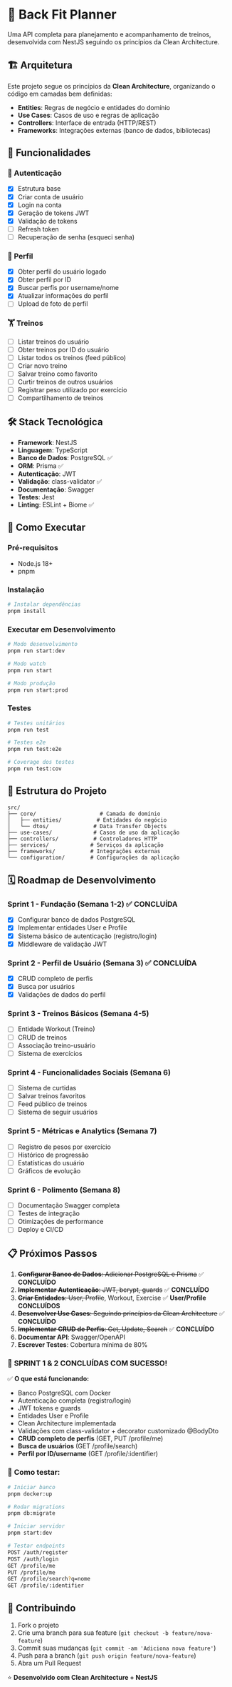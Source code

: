 # 💪 Back Fit Planner

Uma API completa para planejamento e acompanhamento de treinos, desenvolvida com NestJS seguindo os princípios da Clean Architecture.

## 🏗️ Arquitetura

Este projeto segue os princípios da **Clean Architecture**, organizando o código em camadas bem definidas:

- **Entities**: Regras de negócio e entidades do domínio
- **Use Cases**: Casos de uso e regras de aplicação
- **Controllers**: Interface de entrada (HTTP/REST)
- **Frameworks**: Integrações externas (banco de dados, bibliotecas)

## 🎯 Funcionalidades

### 🔐 Autenticação

- [x] Estrutura base
- [x] Criar conta de usuário
- [x] Login na conta
- [x] Geração de tokens JWT
- [x] Validação de tokens
- [ ] Refresh token
- [ ] Recuperação de senha (esqueci senha)

### 👤 Perfil

- [x] Obter perfil do usuário logado
- [x] Obter perfil por ID
- [x] Buscar perfis por username/nome
- [x] Atualizar informações do perfil
- [ ] Upload de foto de perfil

### 🏋️ Treinos

- [ ] Listar treinos do usuário
- [ ] Obter treinos por ID do usuário
- [ ] Listar todos os treinos (feed público)
- [ ] Criar novo treino
- [ ] Salvar treino como favorito
- [ ] Curtir treinos de outros usuários
- [ ] Registrar peso utilizado por exercício
- [ ] Compartilhamento de treinos

## 🛠️ Stack Tecnológica

- **Framework**: NestJS
- **Linguagem**: TypeScript
- **Banco de Dados**: PostgreSQL ✅
- **ORM**: Prisma ✅
- **Autenticação**: JWT
- **Validação**: class-validator ✅
- **Documentação**: Swagger
- **Testes**: Jest
- **Linting**: ESLint + Biome ✅

## 🚀 Como Executar

### Pré-requisitos

- Node.js 18+
- pnpm

### Instalação

```bash
# Instalar dependências
pnpm install
```

### Executar em Desenvolvimento

```bash
# Modo desenvolvimento
pnpm run start:dev

# Modo watch
pnpm run start

# Modo produção
pnpm run start:prod
```

### Testes

```bash
# Testes unitários
pnpm run test

# Testes e2e
pnpm run test:e2e

# Coverage dos testes
pnpm run test:cov
```

## 📁 Estrutura do Projeto

```
src/
├── core/                    # Camada de domínio
│   ├── entities/           # Entidades do negócio
│   └── dtos/              # Data Transfer Objects
├── use-cases/             # Casos de uso da aplicação
├── controllers/           # Controladores HTTP
├── services/             # Serviços da aplicação
├── frameworks/           # Integrações externas
└── configuration/        # Configurações da aplicação
```

## 🗓️ Roadmap de Desenvolvimento

### Sprint 1 - Fundação (Semana 1-2) ✅ CONCLUÍDA

- [x] Configurar banco de dados PostgreSQL
- [x] Implementar entidades User e Profile
- [x] Sistema básico de autenticação (registro/login)
- [x] Middleware de validação JWT

### Sprint 2 - Perfil de Usuário (Semana 3) ✅ CONCLUÍDA

- [x] CRUD completo de perfis
- [x] Busca por usuários
- [x] Validações de dados do perfil

### Sprint 3 - Treinos Básicos (Semana 4-5)

- [ ] Entidade Workout (Treino)
- [ ] CRUD de treinos
- [ ] Associação treino-usuário
- [ ] Sistema de exercícios

### Sprint 4 - Funcionalidades Sociais (Semana 6)

- [ ] Sistema de curtidas
- [ ] Salvar treinos favoritos
- [ ] Feed público de treinos
- [ ] Sistema de seguir usuários

### Sprint 5 - Métricas e Analytics (Semana 7)

- [ ] Registro de pesos por exercício
- [ ] Histórico de progressão
- [ ] Estatísticas do usuário
- [ ] Gráficos de evolução

### Sprint 6 - Polimento (Semana 8)

- [ ] Documentação Swagger completa
- [ ] Testes de integração
- [ ] Otimizações de performance
- [ ] Deploy e CI/CD

## 📋 Próximos Passos

1. ~~**Configurar Banco de Dados**: Adicionar PostgreSQL e Prisma~~ ✅ **CONCLUÍDO**
2. ~~**Implementar Autenticação**: JWT, bcrypt, guards~~ ✅ **CONCLUÍDO**
3. ~~**Criar Entidades**: User, Profile~~, Workout, Exercise ✅ **User/Profile CONCLUÍDOS**
4. ~~**Desenvolver Use Cases**: Seguindo princípios da Clean Architecture~~ ✅ **CONCLUÍDO**
5. ~~**Implementar CRUD de Perfis**: Get, Update, Search~~ ✅ **CONCLUÍDO**
6. **Documentar API**: Swagger/OpenAPI
7. **Escrever Testes**: Cobertura mínima de 80%

### 🎯 **SPRINT 1 & 2 CONCLUÍDAS COM SUCESSO!**

✅ **O que está funcionando:**

- Banco PostgreSQL com Docker
- Autenticação completa (registro/login)
- JWT tokens e guards
- Entidades User e Profile
- Clean Architecture implementada
- Validações com class-validator + decorator customizado @BodyDto
- **CRUD completo de perfis** (GET, PUT /profile/me)
- **Busca de usuários** (GET /profile/search)
- **Perfil por ID/username** (GET /profile/:identifier)

### 🚀 **Como testar:**

```bash
# Iniciar banco
pnpm docker:up

# Rodar migrations
pnpm db:migrate

# Iniciar servidor
pnpm start:dev

# Testar endpoints
POST /auth/register
POST /auth/login
GET /profile/me
PUT /profile/me
GET /profile/search?q=nome
GET /profile/:identifier
```

## 🤝 Contribuindo

1. Fork o projeto
2. Crie uma branch para sua feature (`git checkout -b feature/nova-feature`)
3. Commit suas mudanças (`git commit -am 'Adiciona nova feature'`)
4. Push para a branch (`git push origin feature/nova-feature`)
5. Abra um Pull Request

⭐ **Desenvolvido com Clean Architecture + NestJS**
